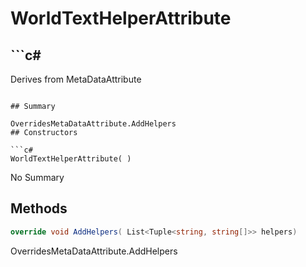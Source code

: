 # WorldTextHelperAttribute

## ```c#
Derives from MetaDataAttribute
```

## Summary

OverridesMetaDataAttribute.AddHelpers
## Constructors

```c#
WorldTextHelperAttribute( ) 
```
No Summary
## Methods

```c#
override void AddHelpers( List<Tuple<string, string[]>> helpers) 
```
OverridesMetaDataAttribute.AddHelpers

